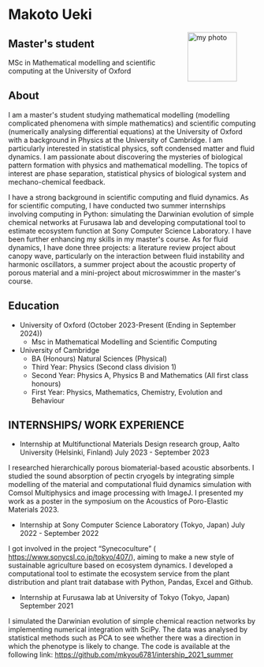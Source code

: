 # Makoto Ueki
<figure>
  <img src="./bYHkTZ6.jpeg" alt="my photo" style="float: right; margin-left: 30px;", width = "100px">
</figure>

## Master's student 
MSc in Mathematical modelling and scientific computing at the University of Oxford

## About
I am a master's student studying mathematical modelling (modelling complicated phenomena with simple mathematics) and scientific computing (numerically analysing differential equations) at the University of Oxford with a background in Physics at the University of Cambridge. I am particularly interested in statistical physics, soft condensed matter and fluid dynamics. I am passionate about discovering the mysteries of biological pattern formation with physics and mathematical modelling. The topics of interest are phase separation, statistical physics of biological system and mechano-chemical feedback.

I have a strong background in scientific computing and fluid dynamics. As for scientific computing, I have conducted two summer internships involving computing in Python: simulating the Darwinian evolution of simple chemical networks at Furusawa lab and developing computational tool to estimate ecosystem function at Sony Computer Science Laboratory. I have been further enhancing my skills in my master's course. As for fluid dynamics, I have done three projects: a literature review project about canopy wave, particularly on the interaction between fluid instability and harmonic oscillators, a summer project about the acoustic property of porous material and a mini-project about microswimmer in the master's course.

## Education

* University of Oxford (October 2023-Present (Ending in September 2024))
    * Msc in Mathematical Modelling and Scientific Computing
* University of Cambridge
    * BA (Honours) Natural Sciences (Physical)
    * Third Year: Physics (Second class division 1)
    * Second Year: Physics A, Physics B and Mathematics (All first class honours)
    * First Year: Physics, Mathematics, Chemistry, Evolution and Behaviour

## INTERNSHIPS/ WORK EXPERIENCE

* Internship at Multifunctional Materials Design research group, Aalto University (Helsinki, Finland) July 2023 - September 2023

I researched hierarchically porous biomaterial-based acoustic absorbents. I studied the sound absorption of
pectin cryogels by integrating simple modelling of the material and computational fluid dynamics simulation with Comsol Multiphysics and image processing with ImageJ. I presented my work as a poster in the symposium on the Acoustics of Poro-Elastic Materials 2023.

* Internship at Sony Computer Science Laboratory (Tokyo, Japan) July 2022 - September 2022

I got involved in the project “Synecoculture” ( https://www.sonycsl.co.jp/tokyo/407/), aiming to make a new style of sustainable agriculture based on ecosystem dynamics. I developed a computational tool to estimate the ecosystem service from the plant distribution and plant trait database with Python, Pandas, Excel and Github.

* Internship at Furusawa lab at University of Tokyo (Tokyo, Japan) September 2021

I simulated the Darwinian evolution of simple chemical reaction networks by implementing numerical integration with SciPy. The data was analysed by statistical methods such as PCA to see whether there was a direction in which the phenotype is likely to change. The code is available at the following link: https://github.com/mkyou6781/intership_2021_summer
